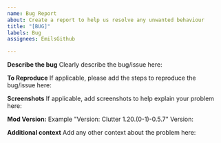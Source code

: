 ```yaml
---
name: Bug Report
about: Create a report to help us resolve any unwanted behaviour
title: "[BUG]"
labels: Bug
assignees: EmilsGithub

---
```


**Describe the bug**
Clearly describe the bug/issue here:

**To Reproduce**
If applicable, please add the steps to reproduce the bug/issue here:

**Screenshots**
If applicable, add screenshots to help explain your problem here:

**Mod Version:**
Example "Version: Clutter 1.20.(0-1)-0.5.7"
Version: 

**Additional context**
Add any other context about the problem here:
